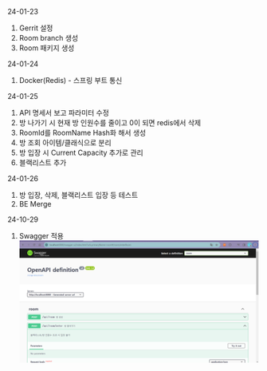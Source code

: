 
24-01-23
1. Gerrit 설정
2. Room branch 생성
3. Room 패키지 생성

24-01-24
1. Docker(Redis) - 스프링 부트 통신

24-01-25
1. API 명세서 보고 파라미터 수정
2. 방 나가기 시 현재 방 인원수를 줄이고 0이 되면 redis에서 삭제
3. RoomId를 RoomName Hash화 해서 생성
4. 방 조회 아이템/클래식으로 분리
5. 방 입장 시 Current Capacity 추가로 관리
6. 블랙리스트 추가

24-01-26
1. 방 입장, 삭제, 블랙리스트 입장 등 테스트
2. BE Merge

24-10-29
1. Swagger 적용
![Alt text](image.png)